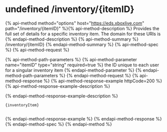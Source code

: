 # undefined /inventory/{itemID}

{% api-method method="options" host="https://eds.xboxlive.com" path="/inventory/{itemID}" %}{% api-method-description %}
Provides the full set of details for a specific inventory item. The domain for these URIs is 
{% endapi-method-description %}
{% api-method-summary %}
/inventory/{itemID}
{% endapi-method-summary %}
{% api-method-spec %}
{% api-method-request %}

{% api-method-path-parameters %}
{% api-method-parameter name="itemID" type="string" required=true %}
the ID unique to each user for a singular inventory item
{% endapi-method-parameter %}
{% endapi-method-path-parameters %}
{% endapi-method-request %}
{% api-method-response %}
{% api-method-response-example httpCode=200 %}
{% api-method-response-example-description %}

{% endapi-method-response-example-description %}

```text
{inventoryItem}
         
```
{% endapi-method-response-example %}
{% endapi-method-response %}
{% endapi-method-spec %}
{% endapi-method %}
